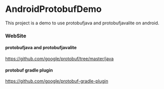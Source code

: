 # AndroidProtobufDemo
This project is a demo to use protobufjava and protobufjavalite on android.

### WebSite
#### protobufjava and protobufjavalite
https://github.com/google/protobuf/tree/master/java
#### protobuf gradle plugin
https://github.com/google/protobuf-gradle-plugin

